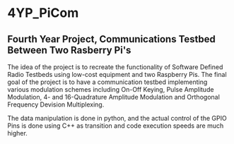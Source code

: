 # 4YP_PiCom

## Fourth Year Project, Communications Testbed Between Two Rasberry Pi's

The idea of the project is to recreate the functionality of Software Defined Radio Testbeds using low-cost equipment and two Raspberry Pis. The final goal of the project is to have a communication testbed implementing various modulation schemes including On-Off Keying, Pulse Amplitude Modulation, 4- and 16-Quadrature Amplitude Modulation and Orthogonal Frequency Devision Multiplexing.

The data manipulation is done in python, and the actual control of the GPIO Pins is done using C++ as transition and code execution speeds are much higher.
